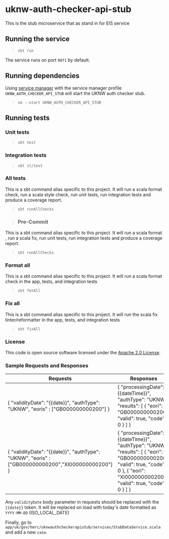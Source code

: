 
# uknw-auth-checker-api-stub

This is the stub microservice that as stand in for EIS service

## Running the service

> `sbt run`

The service runs on port `9071` by default.

## Running dependencies

Using [service manager](https://github.com/hmrc/service-manager)
with the service manager profile `UKNW_AUTH_CHECKER_API_STUB` will start
the UKNW auth checker stub.

> `sm --start UKNW_AUTH_CHECKER_API_STUB`

## Running tests

### Unit tests

> `sbt test`

### Integration tests

> `sbt it/test`


### All tests

This is a sbt command alias specific to this project. It will run a scala format
check, run a scala style check, run unit tests, run integration tests and produce a coverage report.
> `sbt runAllChecks`

> ### Pre-Commit

This is a sbt command alias specific to this project. It will run a scala format , run a scala fix,
run unit tests, run integration tests and produce a coverage report.
> `sbt runAllChecks`

### Format all

This is a sbt command alias specific to this project. It will run a scala format
check in the app, tests, and integration tests
> `sbt fmtAll`

### Fix all

This is a sbt command alias specific to this project. It will run the scala fix
linter/reformatter in the app, tests, and integration tests
> `sbt fixAll`

### License

This code is open source software licensed under the [Apache 2.0 License]("http://www.apache.org/licenses/LICENSE-2.0.html").

### Sample Requests and Responses
| Requests                                                                                                | Responses |
|---------------------------------------------------------------------------------------------------------| --------------------------------------------------------------------------------------------------------------------------------------------------------------------------------------------------------------------------------------------------- |
| {   "validityDate": "{{date}}",   "authType": "UKNW",   "eoris" : ["GB000000000200"] }                  | {   "processingDate": "{{dateTime}}",   "authType": "UKNW",   "results": [     {       "eori": "GB000000000200",       "valid": true,       "code": 0     }   ] }                                                                                                                                                                                                                                                                                                                                      |
| {   "validityDate": "{{date}}",   "authType": "UKNW",   "eoris" : ["GB000000000200","XI000000000200"] } | {   "processingDate": "{{dateTime}}",   "authType": "UKNW",   "results": [     {       "eori": "GB000000000200",       "valid": true,       "code": 0     },     {       "eori": "XI000000000200",       "valid": true,       "code": 0     }   ] }                                                                                                                                                                                                                                                    |

Any `validityDate` body parameter in requests should be replaced with the `{{date}}` token. It will be replaced on load with today's date formatted as `YYYY-MM-DD` (ISO_LOCAL_DATE)

Finally, go to `app/uk/gov/hmrc/uknwauthcheckerapistub/services/StubDataService.scala` and add a new `case`.